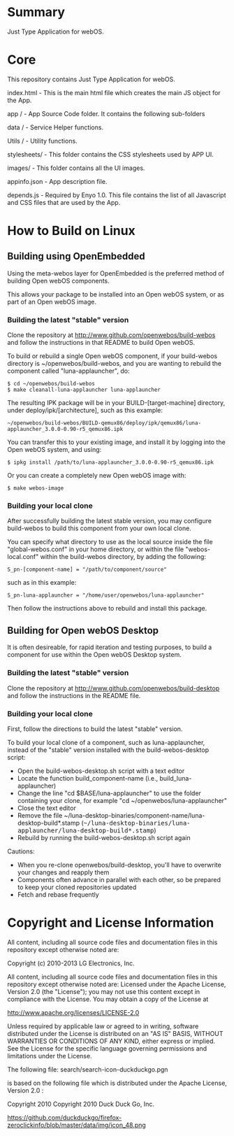 Summary
=======

Just Type Application for webOS.

Core
====

This repository contains Just Type Application for webOS. 

index.html - This is the main html file which creates the main JS object for the App.

app / - App Source Code folder. It contains the following sub-folders

data / - Service Helper functions. 

Utils / - Utility functions.

stylesheets/ - This folder contains the CSS stylesheets used by APP UI.

images/ - This folder contains all the UI images.

appinfo.json - App description file. 

depends.js - Required by Enyo 1.0. This file contains the list of all Javascript and CSS files that are used by the App.

How to Build on Linux
=====================

## Building using OpenEmbedded 

Using the meta-webos layer for OpenEmbedded is the preferred method of building Open webOS components.

This allows your package to be installed into an Open webOS system, or as part of an Open webOS image.

### Building the latest "stable" version

Clone the repository at http://www.github.com/openwebos/build-webos and follow the instructions in that README to build Open webOS.

To build or rebuild a single Open webOS component, if your build-webos directory is ~/openwebos/build-webos, and you are wanting to rebuild the component called "luna-applauncher", do:

    $ cd ~/openwebos/build-webos
    $ make cleanall-luna-applauncher luna-applauncher

The resulting IPK package will be in your BUILD-[target-machine] directory, under deploy/ipk/[architecture], such as this example:

    ~/openwebos/build-webos/BUILD-qemux86/deploy/ipk/qemux86/luna-applauncher_3.0.0-0.90-r5_qemux86.ipk

You can transfer this to your existing image, and install it by logging into the Open webOS system, and using:

    $ ipkg install /path/to/luna-applauncher_3.0.0-0.90-r5_qemux86.ipk

Or you can create a completely new Open webOS image with:

    $ make webos-image

### Building your local clone

After successfully building the latest stable version, you may configure build-webos to build this component from your own local clone.

You can specify what directory to use as the local source inside the file "global-webos.conf" in your home directory, or within the file "webos-local.conf" within the build-webos directory, by adding the following:

    S_pn-[component-name] = "/path/to/component/source"

such as in this example:

    S_pn-luna-applauncher = "/home/user/openwebos/luna-applauncher"

Then follow the instructions above to rebuild and install this package.

## Building for Open webOS Desktop

It is often desireable, for rapid iteration and testing purposes, to build a component for use within the Open webOS Desktop system.

### Building the latest "stable" version

Clone the repository at http://www.github.com/openwebos/build-desktop and follow the instructions in the README file.

### Building your local clone

First, follow the directions to build the latest "stable" version.

To build your local clone of a component, such as luna-applauncher, instead of the "stable" version installed with the build-webos-desktop script:

* Open the build-webos-desktop.sh script with a text editor
* Locate the function build_component-name (i.e., build_luna-applauncher)
* Change the line "cd $BASE/luna-applauncher" to use the folder containing your clone, for example "cd ~/openwebos/luna-applauncher"
* Close the text editor
* Remove the file ~/luna-desktop-binaries/component-name/luna-desktop-build*.stamp (<tt>~/luna-desktop-binaries/luna-applauncher/luna-desktop-build*.stamp</tt>)
* Rebuild by running the build-webos-desktop.sh script again

Cautions:

* When you re-clone openwebos/build-desktop, you'll have to overwrite your changes and reapply them
* Components often advance in parallel with each other, so be prepared to keep your cloned repositories updated
* Fetch and rebase frequently

# Copyright and License Information

All content, including all source code files and documentation files in this repository except otherwise noted are: 

 Copyright (c) 2010-2013 LG Electronics, Inc.

All content, including all source code files and documentation files in this repository except otherwise noted are:
Licensed under the Apache License, Version 2.0 (the "License");
you may not use this content except in compliance with the License.
You may obtain a copy of the License at

http://www.apache.org/licenses/LICENSE-2.0

Unless required by applicable law or agreed to in writing, software
distributed under the License is distributed on an "AS IS" BASIS,
WITHOUT WARRANTIES OR CONDITIONS OF ANY KIND, either express or implied.
See the License for the specific language governing permissions and
limitations under the License.


The following file:
search/search-icon-duckduckgo.pgn

is based on the following file which is distributed under the Apache License, Version 2.0 :

Copyright 2010 Copyright 2010 Duck Duck Go, Inc.

https://github.com/duckduckgo/firefox-zeroclickinfo/blob/master/data/img/icon_48.png
